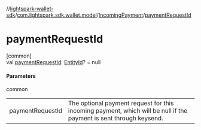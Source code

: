 //[lightspark-wallet-sdk](../../../index.md)/[com.lightspark.sdk.wallet.model](../index.md)/[IncomingPayment](index.md)/[paymentRequestId](payment-request-id.md)

# paymentRequestId

[common]\
val [paymentRequestId](payment-request-id.md): [EntityId](../-entity-id/index.md)? = null

#### Parameters

common

| | |
|---|---|
| paymentRequestId | The optional payment request for this incoming payment, which will be null if the payment is sent through keysend. |

